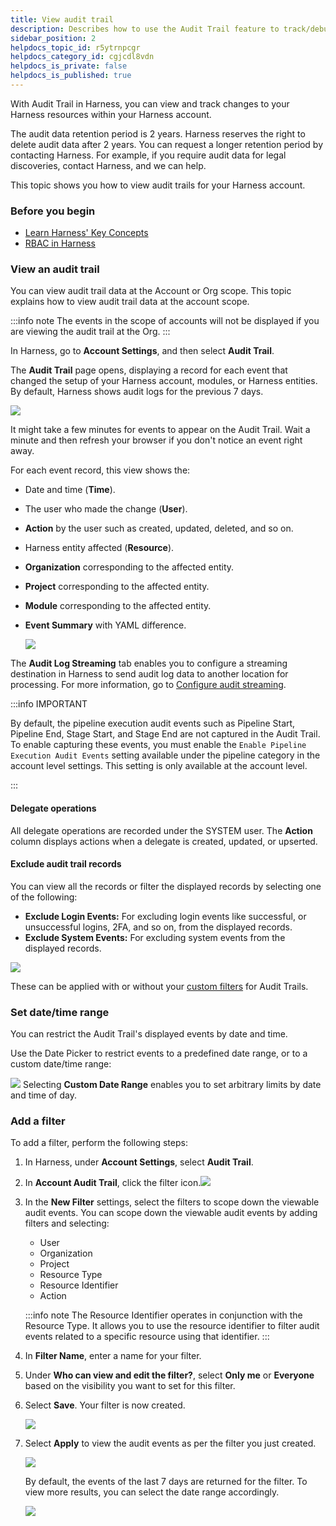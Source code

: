 ```yaml
---
title: View audit trail
description: Describes how to use the Audit Trail feature to track/debug/investigate changes to your resources in your Harness accounts.
sidebar_position: 2
helpdocs_topic_id: r5ytrnpcgr
helpdocs_category_id: cgjcdl8vdn
helpdocs_is_private: false
helpdocs_is_published: true
---
```


With Audit Trail in Harness, you can view and track changes to your Harness resources within your Harness account.

The audit data retention period is 2 years. Harness reserves the right to delete audit data after 2 years. You can request a longer retention period by contacting Harness. For example, if you require audit data for legal discoveries, contact Harness, and we can help.

This topic shows you how to view audit trails for your Harness account.

### Before you begin

* [Learn Harness' Key Concepts](/docs/platform/get-started/key-concepts.md)
* [RBAC in Harness](/docs/platform/role-based-access-control/rbac-in-harness)

### View an audit trail

You can view audit trail data at the Account or Org scope. This topic explains how to view audit trail data at the account scope.

:::info note
The events in the scope of accounts will not be displayed if you are viewing the audit trail at the Org.
:::

In Harness, go to **Account Settings**, and then select **Audit Trail**.

The **Audit Trail** page opens, displaying a record for each event that changed the setup of your Harness account, modules, or Harness entities. By default, Harness shows audit logs for the previous 7 days.

![](../../governance/audit-trail/static/audit-trail-00.png)

It might take a few minutes for events to appear on the Audit Trail. Wait a minute and then refresh your browser if you don't notice an event right away.

For each event record, this view shows the:

* Date and time (**Time**).
* The user who made the change (**User**).
* **Action** by the user such as created, updated, deleted, and so on.
* Harness entity affected (**Resource**).
* **Organization** corresponding to the affected entity.
* **Project** corresponding to the affected entity.
* **Module** corresponding to the affected entity.
* **Event Summary** with YAML difference.

   ![](../../governance/audit-trail/static/audit-trail-01.png)

The **Audit Log Streaming** tab enables you to configure a streaming destination in Harness to send audit log data to another location for processing. For more information, go to [Configure audit streaming](/docs/platform/governance/audit-trail/audit-streaming/).

:::info IMPORTANT

By default, the pipeline execution audit events such as Pipeline Start, Pipeline End, Stage Start, and Stage End are not captured in the Audit Trail. To enable capturing these events, you must enable the `Enable Pipeline Execution Audit Events` setting available under the pipeline category in the account level settings. This setting is only available at the account level.

:::

#### Delegate operations

All delegate operations are recorded under the SYSTEM user. The **Action** column displays actions when a delegate is created, updated, or upserted.

#### Exclude audit trail records

You can view all the records or filter the displayed records by selecting one of the following:

* **Exclude Login Events:** For excluding login events like successful, or unsuccessful logins, 2FA, and so on, from the displayed records.
* **Exclude System Events:** For excluding system events from the displayed records.

![](../../governance/audit-trail/static/audit-trail-02.png)

These can be applied with or without your [custom filters](#option-add-a-filter) for Audit Trails.

### Set date/time range

You can restrict the Audit Trail's displayed events by date and time.

Use the Date Picker to restrict events to a predefined date range, or to a custom date/time range:

![](../../governance/audit-trail/static/audit-trail-03.png)
Selecting **Custom Date Range** enables you to set arbitrary limits by date and time of day.

### Add a filter

To add a filter, perform the following steps:

1. In Harness, under **Account Settings**, select **Audit Trail**.
2. In **Account Audit Trail**, click the filter icon.![](../../governance/audit-trail/static/audit-trail-04.png)
3. In the **New Filter** settings, select the filters to scope down the viewable audit events.
You can scope down the viewable audit events by adding filters and selecting:

   * User
   * Organization
   * Project
   * Resource Type
   * Resource Identifier
   * Action

   :::info note
   The Resource Identifier operates in conjunction with the Resource Type. It allows you to use the resource identifier to filter audit events related to a specific resource using that identifier.
   :::

4. In **Filter Name**, enter a name for your filter.
5. Under **Who can view and edit the filter?**, select **Only me** or **Everyone** based on the visibility you want to set for this filter.
6. Select **Save**. Your filter is now created.

   ![](../../governance/audit-trail/static/audit-trail-05.png)

7. Select **Apply** to view the audit events as per the filter you just created.

   ![](../../governance/audit-trail/static/audit-trail-06.png)

   By default, the events of the last 7 days are returned for the filter. To view more results, you can select the date range accordingly.

   ![](../../governance/audit-trail/static/audit-trail-07.png)
